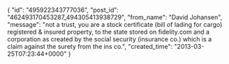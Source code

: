  {
   "id": "495922343777036",
   "post_id": "462493170453287_494305413938729",
   "from_name": "David Johansen",
   "message": "not a trust, you are a stock certificate (bill of lading for cargo) registered & insured property, to the state stored on fidelity.com and a corporation as created by the social security (insurance co.) which is a claim against the surety from the ins co.",
   "created_time": "2013-03-25T07:23:44+0000"
 }
